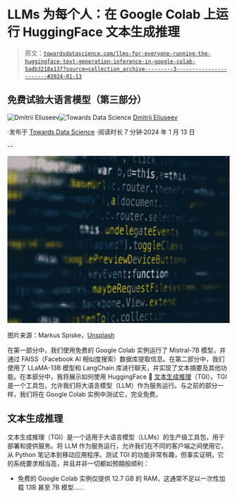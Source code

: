 # LLMs 为每个人：在 Google Colab 上运行 HuggingFace 文本生成推理

> 原文：[`towardsdatascience.com/llms-for-everyone-running-the-huggingface-text-generation-inference-in-google-colab-5adb3218a137?source=collection_archive---------3-----------------------#2024-01-13`](https://towardsdatascience.com/llms-for-everyone-running-the-huggingface-text-generation-inference-in-google-colab-5adb3218a137?source=collection_archive---------3-----------------------#2024-01-13)

## 免费试验大语言模型（第三部分）

[](https://dmitryelj.medium.com/?source=post_page---byline--5adb3218a137--------------------------------)![Dmitrii Eliuseev](https://dmitryelj.medium.com/?source=post_page---byline--5adb3218a137--------------------------------)[](https://towardsdatascience.com/?source=post_page---byline--5adb3218a137--------------------------------)![Towards Data Science](https://towardsdatascience.com/?source=post_page---byline--5adb3218a137--------------------------------) [Dmitrii Eliuseev](https://dmitryelj.medium.com/?source=post_page---byline--5adb3218a137--------------------------------)

·发布于 [Towards Data Science](https://towardsdatascience.com/?source=post_page---byline--5adb3218a137--------------------------------) ·阅读时长 7 分钟·2024 年 1 月 13 日

--

![](img/c7f6ab5d005b7e9089c8aa882f7f43e4.png)

图片来源：Markus Spiske，[Unsplash](https://unsplash.com/@markusspiske)

在第一部分中，我们使用免费的 Google Colab 实例运行了 Mistral-7B 模型，并通过 FAISS（Facebook AI 相似度搜索）数据库提取信息。在第二部分中，我们使用了 LLaMA-13B 模型和 LangChain 库进行聊天，并实现了文本摘要及其他功能。在本部分中，我将展示如何使用 HuggingFace 🤗 [文本生成推理](https://huggingface.co/docs/text-generation-inference/index)（TGI）。TGI 是一个工具包，允许我们将大语言模型（LLM）作为服务运行。与之前的部分一样，我们将在 Google Colab 实例中测试它，完全免费。

## 文本生成推理

文本生成推理（TGI）是一个适用于大语言模型（LLMs）的生产级工具包，用于部署和提供服务。将 LLM 作为服务运行，允许我们在不同的客户端之间使用它，从 Python 笔记本到移动应用程序。测试 TGI 的功能非常有趣，但事实证明，它的系统要求相当高，并且并非一切都如预期般顺利：

+   免费的 Google Colab 实例仅提供 12.7 GB 的 RAM，这通常不足以一次性加载 13B 甚至 7B 模型……
